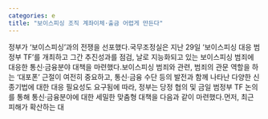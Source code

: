 ```yaml
---
categories: e
title: "보이스피싱 조직 계좌이체·출금 어렵게 만든다"
---
```

정부가 ‘보이스피싱’과의 전쟁을 선포했다.국무조정실은 지난 29일 ‘보이스피싱 대응 범정부 TF’를 개최하고 그간 추진성과를 점검, 날로 지능화되고 있는 보이스피싱 범죄에 대응한 통신‧금융분야 대책을 마련했다.보이스피싱 범죄와 관련, 범죄의 관문 역할을 하는 ‘대포폰’ 근절이 여전히 중요하고, 통신·금융 수단 등의 발전과 함께 나타난 다양한 신종기법에 대한 대응 필요성도 요구됨에 따라, 정부는 당정 협의 및 금일 범정부 TF 논의를 통해 통신·금융분야에 대한 세밀한 맞춤형 대책을 다음과 같이 마련했다.먼저, 최근 피해가 확산하는 대